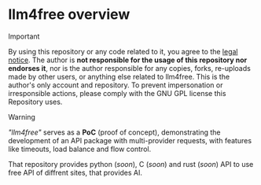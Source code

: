 # llm4free overview

> [!IMPORTANT]
> By using this repository or any code related to it, you agree to the [legal notice](LEGAL_NOTICE.md). The author is **not responsible for the usage of this repository nor endorses it**, nor is the author responsible for any copies, forks, re-uploads made by other users, or anything else related to llm4free. This is the author's only account and repository. To prevent impersonation or irresponsible actions, please comply with the GNU GPL license this Repository uses.

> [!WARNING]
> _"llm4free"_ serves as a **PoC** (proof of concept), demonstrating the development of an API package with multi-provider requests, with features like timeouts, load balance and flow control.

That repository provides python (*soon*), C (*soon*) and rust (*soon*) API to use free API of diffrent sites, that provides AI.